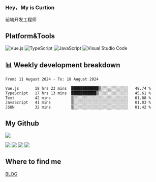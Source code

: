 ### Hey，My is Curtion
前端开发工程师
## Platform&Tools

![Vue.js](https://img.shields.io/badge/-Vue.js-4FC08D?style=flat-square&logo=Vue.js&logoColor=white)
![TypeScript](https://img.shields.io/badge/-TypeScript-007ACC?style=flat-square&logo=typescript&logoColor=white)
![JavaScript](https://img.shields.io/badge/-JavaScript-F7DF1E?style=flat-square&logo=javascript&logoColor=black)
![Visual Studio Code](https://img.shields.io/badge/-VSCode-007ACC?style=flat-square&logo=Visual-Studio-Code&logoColor=white)

## 📊 Weekly development breakdown

<!--START_SECTION:waka-->

```txt
From: 11 August 2024 - To: 18 August 2024

Vue.js       18 hrs 23 mins  ████████████▒░░░░░░░░░░░░   48.74 %
TypeScript   17 hrs 13 mins  ███████████▒░░░░░░░░░░░░░   45.61 %
Text         42 mins         ▒░░░░░░░░░░░░░░░░░░░░░░░░   01.88 %
JavaScript   41 mins         ▒░░░░░░░░░░░░░░░░░░░░░░░░   01.83 %
JSON         32 mins         ▒░░░░░░░░░░░░░░░░░░░░░░░░   01.42 %
```

<!--END_SECTION:waka-->

## My Github

![](http://github-profile-summary-cards.vercel.app/api/cards/profile-details?username=curtion&theme=nord_bright)

![](http://github-profile-summary-cards.vercel.app/api/cards/stats?username=curtion&theme=nord_bright)
![](http://github-profile-summary-cards.vercel.app/api/cards/productive-time?username=curtion&theme=nord_bright&utcOffset=8)
![](http://github-profile-summary-cards.vercel.app/api/cards/repos-per-language?username=curtion&theme=nord_bright)
![](http://github-profile-summary-cards.vercel.app/api/cards/most-commit-language?username=curtion&theme=nord_bright)

## Where to find me

[BLOG](https://blog.3gxk.net)
